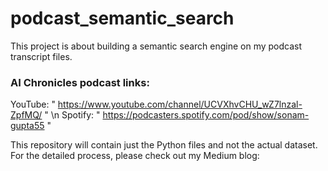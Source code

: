 # podcast_semantic_search
This project is about building a semantic search engine on my podcast transcript files. 

### AI Chronicles podcast links:

YouTube: " https://www.youtube.com/channel/UCVXhvCHU_wZ7lnzal-ZpfMQ/ " \n
Spotify: " https://podcasters.spotify.com/pod/show/sonam-gupta55 "

This repository will contain just the Python files and not the actual dataset. For the detailed process, please check out my Medium blog: 
